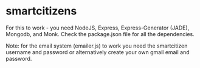 smartcitizens
=============

For this to work - you need NodeJS, Express, Express-Generator (JADE), Mongodb, and Monk. 
Check the package.json file for all the dependencies.

Note: for the email system (emailer.js) to work you need the smartcitizen username and password or alternatively create your own gmail email and password.
 
